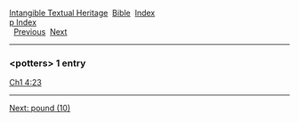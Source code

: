 [Intangible Textual Heritage](../../index)  [Bible](../index) 
[Index](index)   
[p Index](_p_)  
  [Previous](c08727)  [Next](c08729) 

------------------------------------------------------------------------

### &lt;potters&gt; 1 entry

[Ch1 4:23](../kjv/ch1004.htm#023)  

------------------------------------------------------------------------

[Next: pound (10)](c08729)
